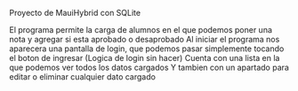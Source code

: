 Proyecto de MauiHybrid con SQLite

El programa permite la carga de alumnos en el que podemos poner una nota y agregar si esta aprobado o desaprobado
Al iniciar el programa nos aparecera una pantalla de login, que podemos pasar simplemente tocando el boton de ingresar (Logica de login sin hacer)
Cuenta con una lista en la que podemos ver todos los datos cargados
Y tambien con un apartado para editar o eliminar cualquier dato cargado
